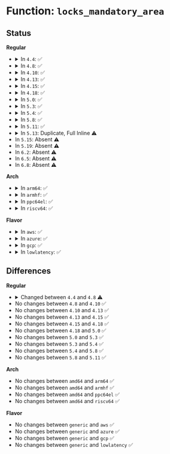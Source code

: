 # Function: <code>locks_mandatory_area</code>

## Status
<b>Regular</b>
<ul>
<li>
<details>
<summary>In <code>4.4</code>: ✅</summary>

```c
int locks_mandatory_area(int read_write, struct inode *inode, struct file *filp, loff_t offset, size_t count);
```

**Collision:** Unique Global

**Inline:** No

**Transformation:** False

**Instances:**

```
In fs/locks.c (ffffffff81260c70)
Location: fs/locks.c:1241
Inline: False
Direct callers:
  - fs/open.c:vfs_truncate
  - fs/read_write.c:rw_verify_area
  - fs/read_write.c:rw_verify_area
```
**Symbols:**

```
ffffffff81260c70-ffffffff81260e86: locks_mandatory_area (STB_GLOBAL)
```
</details>
</li>
<li>
<details>
<summary>In <code>4.8</code>: ✅</summary>

```c
int locks_mandatory_area(struct inode *inode, struct file *filp, loff_t start, loff_t end, unsigned char type);
```

**Collision:** Unique Global

**Inline:** No

**Transformation:** False

**Instances:**

```
In fs/locks.c (ffffffff8128d160)
Location: fs/locks.c:1269
Inline: False
Direct callers:
  - fs/open.c:vfs_truncate
  - fs/open.c:vfs_truncate
  - fs/read_write.c:clone_verify_area
  - fs/read_write.c:rw_verify_area
```
**Symbols:**

```
ffffffff8128d160-ffffffff8128d36f: locks_mandatory_area (STB_GLOBAL)
```
</details>
</li>
<li>
<details>
<summary>In <code>4.10</code>: ✅</summary>

```c
int locks_mandatory_area(struct inode *inode, struct file *filp, loff_t start, loff_t end, unsigned char type);
```

**Collision:** Unique Global

**Inline:** No

**Transformation:** False

**Instances:**

```
In fs/locks.c (ffffffff812a2de0)
Location: fs/locks.c:1293
Inline: False
Direct callers:
  - fs/open.c:vfs_truncate
  - fs/open.c:vfs_truncate
  - fs/read_write.c:clone_verify_area
  - fs/read_write.c:rw_verify_area
```
**Symbols:**

```
ffffffff812a2de0-ffffffff812a2fbb: locks_mandatory_area (STB_GLOBAL)
```
</details>
</li>
<li>
<details>
<summary>In <code>4.13</code>: ✅</summary>

```c
int locks_mandatory_area(struct inode *inode, struct file *filp, loff_t start, loff_t end, unsigned char type);
```

**Collision:** Unique Global

**Inline:** No

**Transformation:** False

**Instances:**

```
In fs/locks.c (ffffffff812b1fd0)
Location: fs/locks.c:1293
Inline: False
Direct callers:
  - fs/open.c:vfs_truncate
  - fs/open.c:vfs_truncate
  - fs/read_write.c:clone_verify_area
  - fs/read_write.c:rw_verify_area
```
**Symbols:**

```
ffffffff812b1fd0-ffffffff812b219a: locks_mandatory_area (STB_GLOBAL)
```
</details>
</li>
<li>
<details>
<summary>In <code>4.15</code>: ✅</summary>

```c
int locks_mandatory_area(struct inode *inode, struct file *filp, loff_t start, loff_t end, unsigned char type);
```

**Collision:** Unique Global

**Inline:** No

**Transformation:** False

**Instances:**

```
In fs/locks.c (ffffffff812d5b30)
Location: fs/locks.c:1303
Inline: False
Direct callers:
  - fs/open.c:vfs_truncate
  - fs/open.c:vfs_truncate
  - fs/read_write.c:clone_verify_area
  - fs/read_write.c:rw_verify_area
```
**Symbols:**

```
ffffffff812d5b30-ffffffff812d5cf6: locks_mandatory_area (STB_GLOBAL)
```
</details>
</li>
<li>
<details>
<summary>In <code>4.18</code>: ✅</summary>

```c
int locks_mandatory_area(struct inode *inode, struct file *filp, loff_t start, loff_t end, unsigned char type);
```

**Collision:** Unique Global

**Inline:** No

**Transformation:** False

**Instances:**

```
In fs/locks.c (ffffffff813005e0)
Location: fs/locks.c:1303
Inline: False
Direct callers:
  - fs/open.c:do_sys_ftruncate
  - fs/open.c:do_sys_ftruncate
  - fs/open.c:vfs_truncate
  - fs/open.c:vfs_truncate
  - fs/read_write.c:clone_verify_area
  - fs/read_write.c:rw_verify_area
```
**Symbols:**

```
ffffffff813005e0-ffffffff813007a6: locks_mandatory_area (STB_GLOBAL)
```
</details>
</li>
<li>
<details>
<summary>In <code>5.0</code>: ✅</summary>

```c
int locks_mandatory_area(struct inode *inode, struct file *filp, loff_t start, loff_t end, unsigned char type);
```

**Collision:** Unique Global

**Inline:** No

**Transformation:** False

**Instances:**

```
In fs/locks.c (ffffffff81316170)
Location: fs/locks.c:1423
Inline: False
Direct callers:
  - fs/open.c:do_sys_ftruncate
  - fs/open.c:do_sys_ftruncate
  - fs/open.c:vfs_truncate
  - fs/open.c:vfs_truncate
  - fs/read_write.c:remap_verify_area
  - fs/read_write.c:rw_verify_area
```
**Symbols:**

```
ffffffff81316170-ffffffff81316335: locks_mandatory_area (STB_GLOBAL)
```
</details>
</li>
<li>
<details>
<summary>In <code>5.3</code>: ✅</summary>

```c
int locks_mandatory_area(struct inode *inode, struct file *filp, loff_t start, loff_t end, unsigned char type);
```

**Collision:** Unique Global

**Inline:** No

**Transformation:** False

**Instances:**

```
In fs/locks.c (ffffffff8133d950)
Location: fs/locks.c:1419
Inline: False
Direct callers:
  - fs/open.c:do_sys_ftruncate
  - fs/open.c:do_sys_ftruncate
  - fs/open.c:vfs_truncate
  - fs/open.c:vfs_truncate
  - fs/read_write.c:remap_verify_area
  - fs/read_write.c:rw_verify_area
```
**Symbols:**

```
ffffffff8133d950-ffffffff8133db12: locks_mandatory_area (STB_GLOBAL)
```
</details>
</li>
<li>
<details>
<summary>In <code>5.4</code>: ✅</summary>

```c
int locks_mandatory_area(struct inode *inode, struct file *filp, loff_t start, loff_t end, unsigned char type);
```

**Collision:** Unique Global

**Inline:** No

**Transformation:** False

**Instances:**

```
In fs/locks.c (ffffffff81355f10)
Location: fs/locks.c:1444
Inline: False
Direct callers:
  - fs/open.c:do_sys_ftruncate
  - fs/open.c:do_sys_ftruncate
  - fs/open.c:vfs_truncate
  - fs/open.c:vfs_truncate
  - fs/read_write.c:remap_verify_area
  - fs/read_write.c:rw_verify_area
```
**Symbols:**

```
ffffffff81355f10-ffffffff813560e1: locks_mandatory_area (STB_GLOBAL)
```
</details>
</li>
<li>
<details>
<summary>In <code>5.8</code>: ✅</summary>

```c
int locks_mandatory_area(struct inode *inode, struct file *filp, loff_t start, loff_t end, unsigned char type);
```

**Collision:** Unique Global

**Inline:** No

**Transformation:** False

**Instances:**

```
In fs/locks.c (ffffffff8139cce0)
Location: fs/locks.c:1444
Inline: False
Direct callers:
  - fs/open.c:do_sys_ftruncate
  - fs/open.c:do_sys_ftruncate
  - fs/open.c:vfs_truncate
  - fs/open.c:vfs_truncate
  - fs/read_write.c:remap_verify_area
  - fs/read_write.c:rw_verify_area
```
**Symbols:**

```
ffffffff8139cce0-ffffffff8139cf1c: locks_mandatory_area (STB_GLOBAL)
```
</details>
</li>
<li>
<details>
<summary>In <code>5.11</code>: ✅</summary>

```c
int locks_mandatory_area(struct inode *inode, struct file *filp, loff_t start, loff_t end, unsigned char type);
```

**Collision:** Unique Global

**Inline:** No

**Transformation:** False

**Instances:**

```
In fs/locks.c (ffffffff813ae6b0)
Location: fs/locks.c:1445
Inline: False
Direct callers:
  - fs/open.c:do_sys_ftruncate
  - fs/open.c:do_sys_ftruncate
  - fs/open.c:vfs_truncate
  - fs/open.c:vfs_truncate
  - fs/read_write.c:rw_verify_area
  - fs/remap_range.c:remap_verify_area
```
**Symbols:**

```
ffffffff813ae6b0-ffffffff813ae8ec: locks_mandatory_area (STB_GLOBAL)
```
</details>
</li>
<li>
<details>
<summary>In <code>5.13</code>: Duplicate, Full Inline ⚠️</summary>

**Collision:** Static Duplication

**Inline:** Full

**Transformation:** False

**Instances:**

```
In fs/read_write.c (0)
Location: include/linux/fs.h:2628
Inline: True
```
```
In fs/remap_range.c (0)
Location: include/linux/fs.h:2628
Inline: True
```
</details>
</li>
<li>
In <code>5.15</code>: Absent ⚠️
</li>
<li>
In <code>5.19</code>: Absent ⚠️
</li>
<li>
In <code>6.2</code>: Absent ⚠️
</li>
<li>
In <code>6.5</code>: Absent ⚠️
</li>
<li>
In <code>6.8</code>: Absent ⚠️
</li>
</ul>
<b>Arch</b>
<ul>
<li>
<details>
<summary>In <code>arm64</code>: ✅</summary>

```c
int locks_mandatory_area(struct inode *inode, struct file *filp, loff_t start, loff_t end, unsigned char type);
```

**Collision:** Unique Global

**Inline:** No

**Transformation:** False

**Instances:**

```
In fs/locks.c (ffff800010418a68)
Location: fs/locks.c:1444
Inline: False
Direct callers:
  - fs/open.c:do_sys_ftruncate
  - fs/open.c:do_sys_ftruncate
  - fs/open.c:vfs_truncate
  - fs/open.c:vfs_truncate
  - fs/read_write.c:remap_verify_area
  - fs/read_write.c:rw_verify_area
```
**Symbols:**

```
ffff800010418a68-ffff800010418c10: locks_mandatory_area (STB_GLOBAL)
```
</details>
</li>
<li>
<details>
<summary>In <code>armhf</code>: ✅</summary>

```c
int locks_mandatory_area(struct inode *inode, struct file *filp, loff_t start, loff_t end, unsigned char type);
```

**Collision:** Unique Global

**Inline:** No

**Transformation:** False

**Instances:**

```
In fs/locks.c (c05e3458)
Location: fs/locks.c:1444
Inline: False
Direct callers:
  - fs/open.c:do_sys_ftruncate
  - fs/open.c:vfs_truncate
  - fs/read_write.c:remap_verify_area
  - fs/read_write.c:rw_verify_area
```
**Symbols:**

```
c05e3458-c05e3608: locks_mandatory_area (STB_GLOBAL)
```
</details>
</li>
<li>
<details>
<summary>In <code>ppc64el</code>: ✅</summary>

```c
int locks_mandatory_area(struct inode *inode, struct file *filp, loff_t start, loff_t end, unsigned char type);
```

**Collision:** Unique Global

**Inline:** No

**Transformation:** False

**Instances:**

```
In fs/locks.c (c000000000526650)
Location: fs/locks.c:1444
Inline: False
Direct callers:
  - fs/open.c:do_sys_ftruncate
  - fs/open.c:do_sys_ftruncate
  - fs/open.c:vfs_truncate
  - fs/open.c:vfs_truncate
  - fs/read_write.c:remap_verify_area
  - fs/read_write.c:rw_verify_area
```
**Symbols:**

```
c000000000526650-c000000000526874: locks_mandatory_area (STB_GLOBAL)
```
</details>
</li>
<li>
<details>
<summary>In <code>riscv64</code>: ✅</summary>

```c
int locks_mandatory_area(struct inode *inode, struct file *filp, loff_t start, loff_t end, unsigned char type);
```

**Collision:** Unique Global

**Inline:** No

**Transformation:** False

**Instances:**

```
In fs/locks.c (ffffffe0002bf44a)
Location: fs/locks.c:1444
Inline: False
Direct callers:
  - fs/open.c:do_sys_ftruncate
  - fs/open.c:do_sys_ftruncate
  - fs/open.c:vfs_truncate
  - fs/open.c:vfs_truncate
  - fs/read_write.c:remap_verify_area
  - fs/read_write.c:rw_verify_area
```
**Symbols:**

```
ffffffe0002bf44a-ffffffe0002bf5a2: locks_mandatory_area (STB_GLOBAL)
```
</details>
</li>
</ul>
<b>Flavor</b>
<ul>
<li>
<details>
<summary>In <code>aws</code>: ✅</summary>

```c
int locks_mandatory_area(struct inode *inode, struct file *filp, loff_t start, loff_t end, unsigned char type);
```

**Collision:** Unique Global

**Inline:** No

**Transformation:** False

**Instances:**

```
In fs/locks.c (ffffffff8134e4f0)
Location: fs/locks.c:1444
Inline: False
Direct callers:
  - fs/open.c:do_sys_ftruncate
  - fs/open.c:do_sys_ftruncate
  - fs/open.c:vfs_truncate
  - fs/open.c:vfs_truncate
  - fs/read_write.c:remap_verify_area
  - fs/read_write.c:rw_verify_area
```
**Symbols:**

```
ffffffff8134e4f0-ffffffff8134e6c1: locks_mandatory_area (STB_GLOBAL)
```
</details>
</li>
<li>
<details>
<summary>In <code>azure</code>: ✅</summary>

```c
int locks_mandatory_area(struct inode *inode, struct file *filp, loff_t start, loff_t end, unsigned char type);
```

**Collision:** Unique Global

**Inline:** No

**Transformation:** False

**Instances:**

```
In fs/locks.c (ffffffff8133f1d0)
Location: fs/locks.c:1444
Inline: False
Direct callers:
  - fs/open.c:do_sys_ftruncate
  - fs/open.c:do_sys_ftruncate
  - fs/open.c:vfs_truncate
  - fs/open.c:vfs_truncate
  - fs/read_write.c:remap_verify_area
  - fs/read_write.c:rw_verify_area
```
**Symbols:**

```
ffffffff8133f1d0-ffffffff8133f3a1: locks_mandatory_area (STB_GLOBAL)
```
</details>
</li>
<li>
<details>
<summary>In <code>gcp</code>: ✅</summary>

```c
int locks_mandatory_area(struct inode *inode, struct file *filp, loff_t start, loff_t end, unsigned char type);
```

**Collision:** Unique Global

**Inline:** No

**Transformation:** False

**Instances:**

```
In fs/locks.c (ffffffff8134bfc0)
Location: fs/locks.c:1444
Inline: False
Direct callers:
  - fs/open.c:do_sys_ftruncate
  - fs/open.c:do_sys_ftruncate
  - fs/open.c:vfs_truncate
  - fs/open.c:vfs_truncate
  - fs/read_write.c:remap_verify_area
  - fs/read_write.c:rw_verify_area
```
**Symbols:**

```
ffffffff8134bfc0-ffffffff8134c191: locks_mandatory_area (STB_GLOBAL)
```
</details>
</li>
<li>
<details>
<summary>In <code>lowlatency</code>: ✅</summary>

```c
int locks_mandatory_area(struct inode *inode, struct file *filp, loff_t start, loff_t end, unsigned char type);
```

**Collision:** Unique Global

**Inline:** No

**Transformation:** False

**Instances:**

```
In fs/locks.c (ffffffff8135de20)
Location: fs/locks.c:1444
Inline: False
Direct callers:
  - fs/open.c:do_sys_ftruncate
  - fs/open.c:do_sys_ftruncate
  - fs/open.c:vfs_truncate
  - fs/open.c:vfs_truncate
  - fs/read_write.c:remap_verify_area
  - fs/read_write.c:rw_verify_area
```
**Symbols:**

```
ffffffff8135de20-ffffffff8135dfec: locks_mandatory_area (STB_GLOBAL)
```
</details>
</li>
</ul>

## Differences
<b>Regular</b>
<ul>
<li>
<details>
<summary>Changed between <code>4.4</code> and <code>4.8</code> ⚠️</summary>
<ul>
<li>
<b>Param added. </b>
<code>loff_t start</code>
</li>
<li>
<b>Param added. </b>
<code>loff_t end</code>
</li>
<li>
<b>Param added. </b>
<code>unsigned char type</code>
</li>
<li>
<b>Param removed. </b>
<code>int read_write</code>
</li>
<li>
<b>Param removed. </b>
<code>loff_t offset</code>
</li>
<li>
<b>Param removed. </b>
<code>size_t count</code>
</li>
<li>
<b>Param reordered. </b>
<code>read_write, inode, filp, offset, count</code> ➡️ <code>inode, filp, start, end, type</code>
</li>
</ul>
</details>
</li>
<li>
No changes between <code>4.8</code> and <code>4.10</code> ✅
</li>
<li>
No changes between <code>4.10</code> and <code>4.13</code> ✅
</li>
<li>
No changes between <code>4.13</code> and <code>4.15</code> ✅
</li>
<li>
No changes between <code>4.15</code> and <code>4.18</code> ✅
</li>
<li>
No changes between <code>4.18</code> and <code>5.0</code> ✅
</li>
<li>
No changes between <code>5.0</code> and <code>5.3</code> ✅
</li>
<li>
No changes between <code>5.3</code> and <code>5.4</code> ✅
</li>
<li>
No changes between <code>5.4</code> and <code>5.8</code> ✅
</li>
<li>
No changes between <code>5.8</code> and <code>5.11</code> ✅
</li>
</ul>
<b>Arch</b>
<ul>
<li>
No changes between <code>amd64</code> and <code>arm64</code> ✅
</li>
<li>
No changes between <code>amd64</code> and <code>armhf</code> ✅
</li>
<li>
No changes between <code>amd64</code> and <code>ppc64el</code> ✅
</li>
<li>
No changes between <code>amd64</code> and <code>riscv64</code> ✅
</li>
</ul>
<b>Flavor</b>
<ul>
<li>
No changes between <code>generic</code> and <code>aws</code> ✅
</li>
<li>
No changes between <code>generic</code> and <code>azure</code> ✅
</li>
<li>
No changes between <code>generic</code> and <code>gcp</code> ✅
</li>
<li>
No changes between <code>generic</code> and <code>lowlatency</code> ✅
</li>
</ul>
